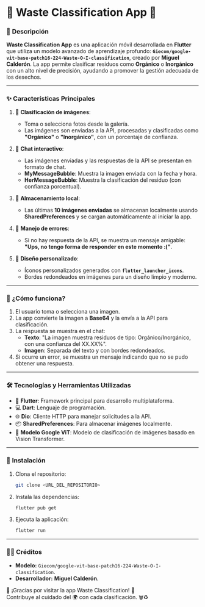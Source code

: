 # 🌿 **Waste Classification App** 🌿  

### 📝 **Descripción**  
**Waste Classification App** es una aplicación móvil desarrollada en **Flutter** que utiliza un modelo avanzado de aprendizaje profundo: **`Giecom/google-vit-base-patch16-224-Waste-O-I-classification`**, creado por **Miguel Calderón**. La app permite clasificar residuos como **Orgánico** o **Inorgánico** con un alto nivel de precisión, ayudando a promover la gestión adecuada de los desechos.  

---

### ✨ **Características Principales**  
1. 📸 **Clasificación de imágenes**:  
   - Toma o selecciona fotos desde la galería.  
   - Las imágenes son enviadas a la API, procesadas y clasificadas como **"Orgánico"** o **"Inorgánico"**, con un porcentaje de confianza.  

2. 💬 **Chat interactivo**:  
   - Las imágenes enviadas y las respuestas de la API se presentan en formato de chat.  
   - **MyMessageBubble**: Muestra la imagen enviada con la fecha y hora.  
   - **HerMessageBubble**: Muestra la clasificación del residuo (con confianza porcentual).  

3. 📂 **Almacenamiento local**:  
   - Las últimas **10 imágenes enviadas** se almacenan localmente usando **SharedPreferences** y se cargan automáticamente al iniciar la app.  

4. 🚨 **Manejo de errores**:  
   - Si no hay respuesta de la API, se muestra un mensaje amigable:  
     **"Ups, no tengo forma de responder en este momento :("**.  

5. 🎨 **Diseño personalizado**:  
   - Íconos personalizados generados con **`flutter_launcher_icons`**.  
   - Bordes redondeados en imágenes para un diseño limpio y moderno.  

---

### 🚀 **¿Cómo funciona?**  
1. El usuario toma o selecciona una imagen.  
2. La app convierte la imagen a **Base64** y la envía a la API para clasificación.  
3. La respuesta se muestra en el chat:  
   - **Texto**: "La imagen muestra residuos de tipo: Orgánico/Inorgánico, con una confianza del XX.XX%".  
   - **Imagen**: Separada del texto y con bordes redondeados.  
4. Si ocurre un error, se muestra un mensaje indicando que no se pudo obtener una respuesta.  

---

### 🛠️ **Tecnologías y Herramientas Utilizadas**  
- 🔷 **Flutter**: Framework principal para desarrollo multiplataforma.  
- 💻 **Dart**: Lenguaje de programación.  
- 🌐 **Dio**: Cliente HTTP para manejar solicitudes a la API.  
- 📦 **SharedPreferences**: Para almacenar imágenes localmente.  
- 🧠 **Modelo Google ViT**: Modelo de clasificación de imágenes basado en Vision Transformer.  

---

### 📲 **Instalación**  
1. Clona el repositorio:  
   ```bash
   git clone <URL_DEL_REPOSITORIO>
   ```  

2. Instala las dependencias:  
   ```bash
   flutter pub get
   ```  

3. Ejecuta la aplicación:  
   ```bash
   flutter run
   ```  

---

### 👨‍💻 **Créditos**  
- **Modelo:** `Giecom/google-vit-base-patch16-224-Waste-O-I-classification`.  
- **Desarrollador:** **Miguel Calderón**.  

🌟 ¡Gracias por visitar la app Waste Classification! 🌟  
Contribuye al cuidado del 🌍 con cada clasificación. 🗑️♻️  
